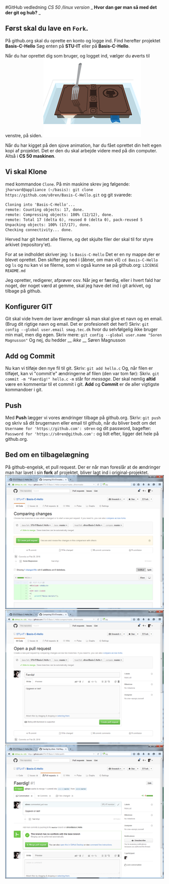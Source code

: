 #GitHub vedledning
_CS 50 /linux version_
_ **Hvor dan gør man så med det der git og hub?** _

## Først skal du lave en `Fork`.
På github.org skal du oprette en konto og logge ind.
Find herefter projektet __Basis-C-Hello__ Søg enten på __STU-IT__ eller på __Basis-C-Hello__.


Når du har oprettet dig som bruger, og logget ind, vælger du øverts til venstre, på siden.
![Den sjove animation](img/fork-a-repo.gif)

Når du har kigget på den sjove animation, har du fået oprettet din helt egen kopi af projektet. Det er den du skal arbejde videre med på din computer. Altså i __CS 50 maskinen__.

## Vi skal Klone
med kommandoe `Clone`.
På min maskine skrev jeg følgende:
`jharvard@appliance (~/basis): git clone https://github.com/s0ren/Basis-C-Hello.git`
og git svarede:
``` 
Cloning into 'Basis-C-Hello'...
remote: Counting objects: 17, done.
remote: Compressing objects: 100% (12/12), done.
remote: Total 17 (delta 6), reused 0 (delta 0), pack-reused 5
Unpacking objects: 100% (17/17), done.
Checking connectivity... done.
```

Herved har git hentet alle filerne, og det skjulte filer der skal til for styre arkivet (repository'et).

For at se indholdet skriver jeg: `ls`
`Basis-C-Hello`
Det er en ny mappe der er blevet oprettet. Den skifter jeg ned i (åbner, om man vil) `cd Basis-C-Hello` og `ls` og nu kan vi se filerne, som vi også kunne se på github.org: 
`LICENSE  README.md`

Jeg opretter, redigerer, afprøver osv. Når jeg er færdig, eller i hvert fald har noget, der noget værd at gemme, skal jeg have det ind i git arkivet, og tilbage på github.

## Konfigurer GIT
Git skal vide hvem der laver ændinger så man skal give et navn og en email. (Brug dit rigtige navn og email. Det er profesionelt det her!)
Skriv: `git config --global user.email smag.tec.dk` 
hvor du selvfølgelig ikke bruger min mail, men dig egen.
Skriv mere:  `git config --global user.name "Soren Magnusson"`
Og nej, du hedder __ *ikke* __ Søren Magnusson

## Add og Commit
Nu kan vi tilføje den nye fil til git.
Skriv: `git add hello.c`
Og, når filen er tilføjet, kan vi "commit'e" ændringerne af filen (den var tom før):
Skriv. `git commit -m "Faerdig!" hello.c`
`-m` står for _message_. Der skal nemlig __altid__ være en kommentar til et commit i git.
__Add__ og __Commit__ er de aller vigtigste kommandoer i git.

## Push
Med __Push__ lægger vi vores ændringer tilbage på github.org.
Skriv: `git push`
og skriv så dit brugernavn eller email til github, når du bliver bedt om det 
`Username for 'https://github.com': s0ren` 
og dit password, bagefter: 
`Password for 'https://s0ren@github.com':`
og lidt efter, ligger det hele på github.org.

## Bed om en tilbagelægning
På github-engelsk, et pull request.
Der er når man foreslår at de ændringer man har lavet i sin __fork__ af projektet, bliver lagt ind i original-projektet.
![zzz](img/fork_pull_request1.PNG)
![zzz](img/fork_pull_request2.PNG)
![zzz](img/fork_pull_request3.PNG)


